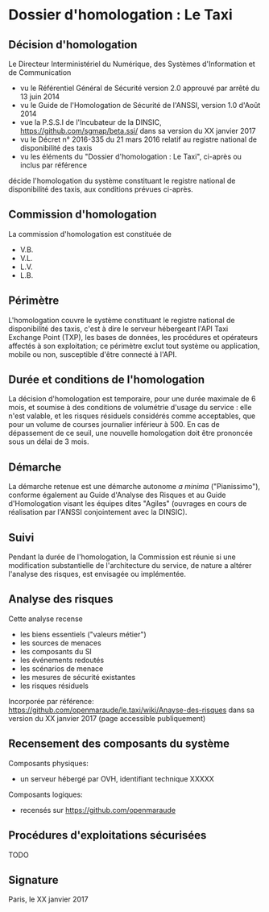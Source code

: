 # Dossier d'homologation : Le Taxi

## Décision d'homologation

Le Directeur Interministériel du Numérique, des Systèmes d'Information et de Communication

  - vu le Référentiel Général de Sécurité version 2.0 approuvé par arrêté du 13 juin 2014
  - vu le Guide de l'Homologation de Sécurité de l'ANSSI, version 1.0 d'Août 2014
  - vue la P.S.S.I de l'Incubateur de la DINSIC, https://github.com/sgmap/beta.ssi/ dans sa version du XX janvier 2017
  - vu le Décret n° 2016-335 du 21 mars 2016 relatif au registre national de disponibilité des taxis
  - vu les éléments du "Dossier d'homologation : Le Taxi", ci-après ou inclus par référence

décide l'homologation du système constituant le registre national de disponibilité des taxis, aux conditions prévues ci-après.

## Commission d'homologation

La commission d'homologation est constituée de

  - V.B.
  - V.L.
  - L.V.
  - L.B.

## Périmètre

L'homologation couvre le système constituant le registre national de disponibilité des taxis, c'est à dire le serveur hébergeant l'API Taxi Exchange Point (TXP), les bases de données, les procédures et opérateurs affectés à son exploitation; ce périmètre exclut tout système ou application, mobile ou non, susceptible d'être connecté à l'API.

## Durée et conditions de l'homologation

La décision d'homologation est temporaire, pour une durée maximale de 6 mois, et soumise à des conditions de volumétrie d'usage du service : elle n'est valable, et les risques résiduels considérés comme acceptables, que pour un volume de courses journalier inférieur à 500. En cas de dépassement de ce seuil, une nouvelle homologation doit être prononcée sous un délai de 3 mois.

## Démarche

La démarche retenue est une démarche autonome _a minima_ ("Pianissimo"), conforme également au Guide d'Analyse des Risques et au Guide d'Homologation visant les équipes dites "Agiles" (ouvrages en cours de réalisation par l'ANSSI conjointement avec la DINSIC).

## Suivi

Pendant la durée de l'homologation, la Commission est réunie si une modification substantielle de l'architecture du service, de nature a altérer l'analyse des risques, est envisagée ou implémentée.

## Analyse des risques

Cette analyse recense

  - les biens essentiels ("valeurs métier")
  - les sources de menaces
  - les composants du SI
  - les événements redoutés
  - les scénarios de menace
  - les mesures de sécurité existantes
  - les risques résiduels

Incorporée par référence: https://github.com/openmaraude/le.taxi/wiki/Anayse-des-risques dans sa version du XX janvier 2017 (page accessible publiquement)

## Recensement des composants du système

Composants physiques:

  - un serveur hébergé par OVH, identifiant technique XXXXX

Composants logiques:

  - recensés sur https://github.com/openmaraude

## Procédures d'exploitations sécurisées

TODO

## Signature

Paris, le XX janvier 2017
